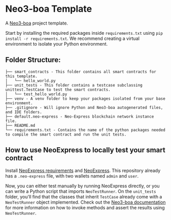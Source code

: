 # Neo3-boa Template

A [Neo3-boa](https://github.com/CityOfZion/neo3-boa) project template.

Start by installing the required packages inside `requirements.txt` using `pip install -r requirements.txt`. We 
recommend creating a virtual environment to isolate your Python environment.

## Folder Structure:
```
├── smart_contracts - This folder contains all smart contracts for this template.
│   └── hello_world.py
├── unit_tests - This folder contains a testcase subclassing unittest.TestCase to test the smart contracts.
│   └── test_hello_world.py
├── venv - A venv folder to keep your packages isolated from your base environment.
├── .gitignore - Will ignore Python and Neo3-boa autogenerated files, and IDE folders.
├── default.neo-express - Neo-Express blockchain network instance file.
├── README.md
└── requirements.txt - Contains the name of the python packages needed to compile the smart contract and run the unit tests.
```

## How to use NeoExpress to locally test your smart contract

Install [NeoExpress requirements](https://github.com/neo-project/neo-express#requirements) and [NeoExpress](https://github.com/neo-project/neo-express#installation).
This repository already has a `.neo-express` file, with two wallets named `admin` and `user`.

Now, you can either test manually by running NeoExpress directly, or you can write a Python script that imports
`NeoTestRunner`. On the `unit_tests` folder, you'll find that the classes that inherit `TestCase` already
come with a `NeoTestRunner` object implemented. Check out the [Neo3-boa documentation](https://neo3.readthedocs.io/en/latest/sc/quickstart.html#testing)
for more information on how to invoke methods and assert the results using `NeoTestRunner`.
